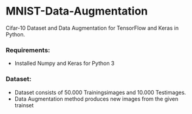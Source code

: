 # MNIST-Data-Augmentation
Cifar-10 Dataset and Data Augmentation for TensorFlow and Keras in Python.

### Requirements:
  - Installed Numpy and Keras for Python 3

### Dataset:
  - Dataset consists of 50.000 Trainingsimages and 10.000 Testimages.
  - Data Augmentation method produces new images from the given trainset
